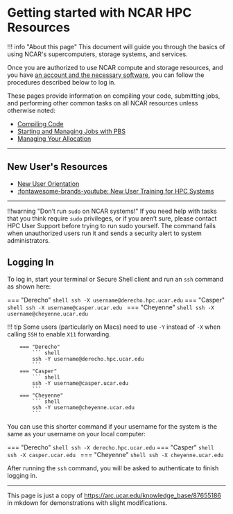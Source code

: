 # Getting started with NCAR HPC Resources

!!! info "About this page"
	This document will guide you through the basics of using NCAR's
	supercomputers, storage systems, and services.


Once you are authorized to use NCAR compute and storage resources, and you have [an account and the necessary software](https://arc.ucar.edu/knowledge_base/74317885), you can follow the procedures described below to log in.


These pages provide information on compiling your code, submitting jobs, and performing other common tasks on all NCAR resources unless otherwise noted:

* [Compiling Code](compiling.md)
* [Starting and Managing Jobs with PBS](environment-modules.md)
* [Managing Your Allocation](managing-jobs.md)

---

## New User's Resources
* [New User Orientation](https://arc.ucar.edu/knowledge_base/68878414)
* [:fontawesome-brands-youtube: New User Training for HPC Systems](https://www.youtube.com/watch?v=CK5Hcl2eEj4)

---

!!!warning "Don’t run `sudo` on NCAR systems!"
	If you need help with tasks that you think require `sudo` privileges, or if you aren’t sure, please contact HPC User Support before trying to run sudo yourself. The command fails when unauthorized users run it and sends a security alert to system administrators.


## Logging In 

To log in, start your terminal or Secure Shell client and run an `ssh` command as shown here:


=== "Derecho"
    ``` shell
	ssh -X username@derecho.hpc.ucar.edu
	```
=== "Casper"
	``` shell
	ssh -X username@casper.ucar.edu 
	```
=== "Cheyenne"
	``` shell
	ssh -X username@cheyenne.ucar.edu
	```

!!! tip 
		Some users (particularly on Macs) need to use `-Y` instead of `-X` when calling `SSH` to enable `X11` forwarding.

		=== "Derecho"
			``` shell
			ssh -Y username@derecho.hpc.ucar.edu
			```
		=== "Casper"
			``` shell
			ssh -Y username@casper.ucar.edu 
			```
		=== "Cheyenne"
			``` shell
			ssh -Y username@cheyenne.ucar.edu
			```

You can use this shorter command if your username for the system is the same as your username on your local computer:

=== "Derecho"
    ``` shell
	ssh -X derecho.hpc.ucar.edu
	```
=== "Casper"
	``` shell
	ssh -X casper.ucar.edu 
	```
=== "Cheyenne"
	``` shell
	ssh -X cheyenne.ucar.edu
	```

After running the `ssh` command, you will be asked to authenticate to finish logging in.


---
This page is just a copy of https://arc.ucar.edu/knowledge_base/87655186 in mkdown for demonstrations with slight modifications.

